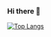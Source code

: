 ### Hi there 👋

[![Top Langs](https://github-readme-stats.vercel.app/api/top-langs/?username=ro1l&layout=compact＆bg_color＝000000)](https://github.com/anuraghazra/github-readme-stats)

